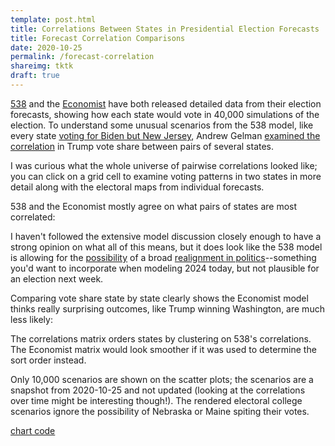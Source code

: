 ```yaml
---
template: post.html
title: Correlations Between States in Presidential Election Forecasts
title: Forecast Correlation Comparisons
date: 2020-10-25
permalink: /forecast-correlation
shareimg: tktk
draft: true
---
```


<link rel='stylesheet' type='text/css' href='style.css'>


[538](https://projects.fivethirtyeight.com/2020-election-forecast/) and the [Economist](https://projects.economist.com/us-2020-forecast/president) have both released detailed data from their election forecasts, showing how each state would vote in 40,000 simulations of the election. To understand some unusual scenarios from the 538 model, like every state [voting for Biden but New Jersey](https://twitter.com/gelliottmorris/status/1300480869082292225), Andrew Gelman [examined the correlation](https://statmodeling.stat.columbia.edu/2020/10/24/reverse-engineering-the-problematic-tail-behavior-of-the-fivethirtyeight-presidential-election-forecast/) in Trump vote share between pairs of several states. 

I was curious what the whole universe of pairwise correlations looked like; you can click on a grid cell to examine voting patterns in two states in more detail along with the electoral maps from individual forecasts. 

<div class='graph'></div>

538 and the Economist mostly agree on what pairs of states are most correlated: 

<div class='cor-scatter'></div>

I haven't followed the extensive model discussion closely enough to have a strong opinion on what all of this means, but it does look like the 538 model is allowing for the [possibility](https://twitter.com/Nate_Cohn/status/1320043524771991560) of a broad [realignment in politics](https://twitter.com/NateSilver538/status/1300825856072454145)--something you'd want to incorporate when modeling 2024 today, but not plausible for an election next week. 

Comparing vote share state by state clearly shows the Economist model thinks really surprising outcomes, like Trump winning Washington, are much less likely:

<div class='state-sm'></div>

<div id='notes'>
<p>The correlations matrix orders states by clustering on 538's correlations. The Economist matrix would look smoother if it was used to determine the sort order instead. 

<p>Only 10,000 scenarios are shown on the scatter plots; the scenarios are a snapshot from 2020-10-25 and not updated (looking at the correlations over time might be interesting though!). The rendered electoral college scenarios ignore the possibility of Nebraska or Maine spiting their votes. 

<p><a href='https://github.com/1wheel/roadtolarissa/tree/master/source/forecast-correlation'>chart code</a>

</div> 

<script src='hcluster.js'></script>
<script src='../worlds-group-2017/d3_.js'></script>
<script src='../shared/chromatic.js'></script>
<script src='../shared/simple-stats.js'></script>
<script src='../javascripts/libs/topojson.js'></script>

<script src='script.js'></script>

